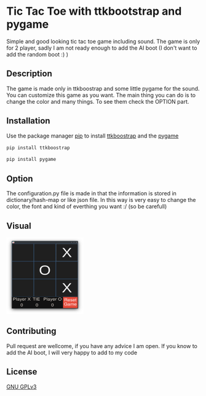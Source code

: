 # Tic Tac Toe with ttkbootstrap and pygame

Simple and good looking tic tac toe game including sound. The game is only for 2 player, sadly I am not ready
enough to add the AI boot (I don't want to add the random boot :) )

## Description

The game is made only in ttkboostrap and some little pygame for the sound. You can customize this game as you
want. The main thing you can do is to change the color and many things. To see them check the OPTION part.

## Installation

Use the package manager [pip](https://pip.pypa.io/en/stable/) to
install [ttkboostrap](https://ttkbootstrap.readthedocs.io/en/latest/) and the [pygame ](https://www.pygame.org/news)

```bash
pip install ttkboostrap
```

```bash
pip install pygame 
```

## Option

The configuration.py file is made in that the information is stored in dictionary/hash-map or like json file.
In this way is very easy to change the color, the font and kind of everthing you want :/ (so be carefull)

## Visual

<img alt="empty" height="200" src="https://github.com/Marinel-Neagu/Apps_GUI/blob/main/TIC_TAC_TOE/Tic_Tac_Toe.png" width="200"/>

## Contributing

Pull request are wellcome, if you have any advice I am open. If you know to add the AI boot, I will very happy
to add to my code

## License

[GNU GPLv3](https://choosealicense.com/licenses/gpl-3.0/)
